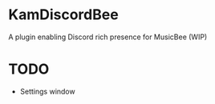 # KamDiscordBee
A plugin enabling Discord rich presence for MusicBee (WIP)

# TODO
- Settings window
